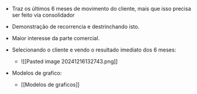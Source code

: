 	
- Traz os últimos 6 meses de movimento do cliente, mais que isso precisa ser feito via consolidador
- Demonstração de recorrencia e destrinchando isto.
- Maior interesse da parte comercial.

- Selecionando o cliente e vendo o resultado imediato dos 6 meses:
	- ![[Pasted image 20241216132743.png]]
- Modelos de grafico:
	- [[Modelos de graficos]]